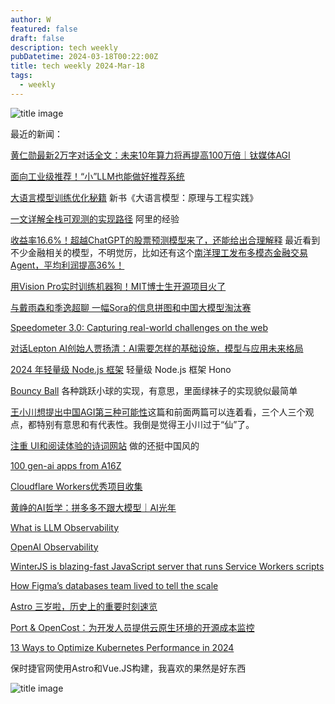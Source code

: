 ```yaml
---
author: W
featured: false
draft: false
description: tech weekly
pubDatetime: 2024-03-18T00:22:00Z
title: tech weekly 2024-Mar-18
tags:
  - weekly
---
```


![title image](https://images.unsplash.com/photo-1710125888693-deb4fd7516b5?q=80&w=2608&auto=format&fit=crop&ixlib=rb-4.0.3&ixid=M3wxMjA3fDB8MHxwaG90by1wYWdlfHx8fGVufDB8fHx8fA%3D%3D)

最近的新闻：

[黄仁勋最新2万字对话全文：未来10年算力将再提高100万倍｜钛媒体AGI](https://mp.weixin.qq.com/s/3FQlcv3OwZ_nAUmFkaew0Q)

[面向工业级推荐！“小”LLM也能做好推荐系统](https://mp.weixin.qq.com/s/ZG3CuhZisI26taz4FQrdPg)

[大语言模型训练优化秘籍](https://mp.weixin.qq.com/s/DggHzTC1-z1XkpzyGproAA) 新书《大语言模型：原理与工程实践》

[一文详解全栈可观测的实现路径](https://mp.weixin.qq.com/s/au-9c6XBflQJQ2AIZ_TOZg) 阿里的经验

[收益率16.6%！超越ChatGPT的股票预测模型来了，还能给出合理解释](https://mp.weixin.qq.com/s/Wkv7sGY4NmjsOkN-cg0diQ) 最近看到不少金融相关的模型，不明觉厉，比如还有这个[南洋理工发布多模态金融交易Agent，平均利润提高36%！](https://mp.weixin.qq.com/s/QBORpQmZrumppLl81aWAxA)

[用Vision Pro实时训练机器狗！MIT博士生开源项目火了](https://mp.weixin.qq.com/s/_WyAFbc2EvUojE2RHjGm5g)

[与戴雨森和季逸超聊 一幅Sora的信息拼图和中国大模型淘汰赛](https://mp.weixin.qq.com/s/BJKkEvfdC4TVCUeaoBtgZw)

[Speedometer 3.0: Capturing real-world challenges on the web](https://blogs.windows.com/msedgedev/2024/03/11/contributing-to-speedometer-30/)

[对话Lepton AI创始人贾扬清：AI需要怎样的基础设施，模型与应用未来格局](https://www.xiaoyuzhoufm.com/episode/65ee7ba02d96b6aa80f4359d)

[2024 年轻量级 Node.js 框架](https://mp.weixin.qq.com/s/HQRTm020kPWGKQUXVbdK_g) 轻量级 Node.js 框架 Hono

[Bouncy Ball](https://sparkbox.github.io/bouncy-ball/) 各种跳跃小球的实现，有意思，里面绿袜子的实现貌似最简单

[王小川想提出中国AGI第三种可能性](https://mp.weixin.qq.com/s/_q1xA_EGEVonI32U1LgdSw)这篇和前面两篇可以连着看，三个人三个观点，都特别有意思和有代表性。我倒是觉得王小川过于“仙”了。

[注重 UI和阅读体验的诗词网站](https://github.com/meetqy/aspoem) 做的还挺中国风的

[100 gen-ai apps from A16Z](https://a16z.com/100-gen-ai-apps/)

[Cloudflare Workers优秀项目收集](https://igdux.com/workers?s=09)

[黄峥的AI哲学：拼多多不跟大模型｜AI光年](https://mp.weixin.qq.com/s/OIeVwUSWWdZoVlJRJy2MAQ)

[What is LLM Observability](https://arize.com/blog-course/large-language-model-monitoring-observability/)

[OpenAI Observability](https://docs.dynatrace.com/docs/observe-and-explore/dynatrace-for-ai-observability/openai-observability)

[WinterJS is blazing-fast JavaScript server that runs Service Workers scripts](https://github.com/wasmerio/winterjs)

[How Figma’s databases team lived to tell the scale](https://www.figma.com/blog/how-figmas-databases-team-lived-to-tell-the-scale/)

[Astro 三岁啦，历史上的重要时刻速览](https://mp.weixin.qq.com/s/SMOND4MU4mdbhyJRUncnZA)

[Port & OpenCost：为开发人员提供云原生环境的开源成本监控](https://mp.weixin.qq.com/s/hiBBza705m6h5nSrb5Ap5g)

[13 Ways to Optimize Kubernetes Performance in 2024](https://overcast.blog/13-ways-to-optimize-kubernetes-performance-in-2024-73d518e7e1f4)

保时捷官网使用Astro和Vue.JS构建，我喜欢的果然是好东西

![title image](https://devweekly.github.io/assets/2024-03-17%20114042.png)
